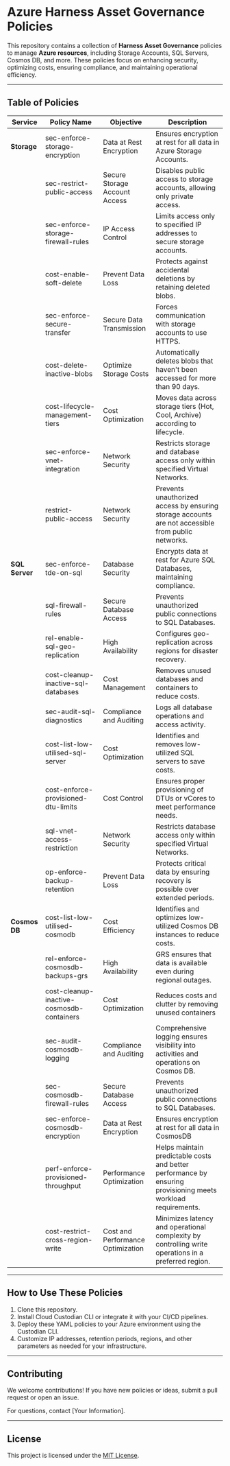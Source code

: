 # Azure Harness Asset Governance Policies

This repository contains a collection of **Harness Asset Governance** policies to manage **Azure resources**, including Storage Accounts, SQL Servers, Cosmos DB, and more. These policies focus on enhancing security, optimizing costs, ensuring compliance, and maintaining operational efficiency.

---

## Table of Policies

| **Service**   | **Policy Name**                        | **Objective**                    | **Description**                                                                 |
|---------------|---------------------------------------|---------------------------------|-----------------------------------------------------------------------------|
| **Storage**    |sec-enforce-storage-encryption          | Data at Rest Encryption         | Ensures encryption at rest for all data in Azure Storage Accounts.            |
|               | sec-restrict-public-access              | Secure Storage Account Access  | Disables public access to storage accounts, allowing only private access.   |
|               | sec-enforce-storage-firewall-rules  | IP Access Control                | Limits access only to specified IP addresses to secure storage accounts.    |
|               | cost-enable-soft-delete        | Prevent Data Loss               | Protects against accidental deletions by retaining deleted blobs.            |
|               | sec-enforce-secure-transfer        | Secure Data Transmission        | Forces communication with storage accounts to use HTTPS.                    |
|               | cost-delete-inactive-blobs             | Optimize Storage Costs          | Automatically deletes blobs that haven't been accessed for more than 90 days. |
|               | cost-lifecycle-management-tiers      | Cost Optimization               | Moves data across storage tiers (Hot, Cool, Archive) according to lifecycle.  |
|               | sec-enforce-vnet-integration         | Network Security                | Restricts storage and database access only within specified Virtual Networks.|
|               | restrict-public-access               | Network Security                | Prevents unauthorized access by ensuring storage accounts are not accessible from public networks.|
| **SQL Server** | sec-enforce-tde-on-sql  | Database Security                | Encrypts data at rest for Azure SQL Databases, maintaining compliance.      |
|               | sql-firewall-rules          | Secure Database Access          | Prevents unauthorized public connections to SQL Databases.                 |
|               | rel-enable-sql-geo-replication              | High Availability                | Configures geo-replication across regions for disaster recovery.           |
|               | cost-cleanup-inactive-sql-databases          | Cost Management                 | Removes unused databases and containers to reduce costs.                    |
|               | sec-audit-sql-diagnostics               | Compliance and Auditing         | Logs all database operations and access activity.                           |
|               | cost-list-low-utilised-sql-server       | Cost Optimization               | Identifies and removes low-utilized SQL servers to save costs.             |
|               | cost-enforce-provisioned-dtu-limits     | Cost Control                    | Ensures proper provisioning of DTUs or vCores to meet performance needs.    |
|               | sql-vnet-access-restriction         | Network Security                | Restricts database access only within specified Virtual Networks.|
|               | op-enforce-backup-retention         | Prevent Data Loss               | Protects critical data by ensuring recovery is possible over extended periods.|
| **Cosmos DB**  | cost-list-low-utilised-cosmodb  | Cost Efficiency                 | Identifies and optimizes low-utilized Cosmos DB instances to reduce costs.   |
|               | rel-enforce-cosmosdb-backups-grs            | High Availability                | GRS ensures that data is available even during regional outages.          |
|               | cost-cleanup-inactive-cosmosdb-containers           | Cost Optimization          | Reduces costs and clutter by removing unused containers    |
|               | sec-audit-cosmosdb-logging      | Compliance and Auditing                    | Comprehensive logging ensures visibility into activities and operations on Cosmos DB.|
|               |sec-cosmosdb-firewall-rules    | Secure Database Access          | Prevents unauthorized public connections to SQL Databases.                 |
|               |sec-enforce-cosmosdb-encryption          | Data at Rest Encryption         | Ensures encryption at rest for all data in CosmosDB           |
|               |perf-enforce-provisioned-throughput           | Performance Optimization                              | Helps maintain predictable costs and better performance by ensuring provisioning meets workload requirements.|
|               |cost-restrict-cross-region-write              |Cost and Performance Optimization |Minimizes latency and operational complexity by controlling write operations in a preferred region.

---

## How to Use These Policies
1. Clone this repository.
2. Install Cloud Custodian CLI or integrate it with your CI/CD pipelines.
3. Deploy these YAML policies to your Azure environment using the Custodian CLI.
4. Customize IP addresses, retention periods, regions, and other parameters as needed for your infrastructure.

---

## Contributing
We welcome contributions! If you have new policies or ideas, submit a pull request or open an issue.

For questions, contact [Your Information].

---

## License
This project is licensed under the [MIT License](https://opensource.org/licenses/MIT).
